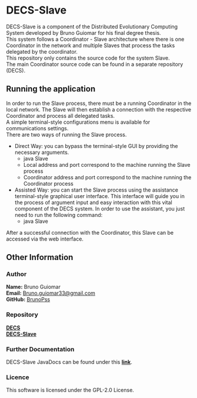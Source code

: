 # DECS-Slave

DECS-Slave is a component of the Distributed Evolutionary Computing System developed by Bruno Guiomar for his final degree thesis.\
This system follows a Coordinator - Slave architecture where there is one Coordinator
in the network and multiple Slaves that process the tasks delegated by the coordinator.\
This repository only contains the source code for the system Slave.\
The main Coordinator source code can be found in a separate repository (DECS).

## Running the application

In order to run the Slave process, there must be a running Coordinator in the local network.
The Slave will then establish a connection with the respective Coordinator and process all
delegated tasks.\
A simple terminal-style configurations menu is available for communications settings.\
There are two ways of running the Slave process.
- Direct Way: you can bypass the terminal-style GUI by providing the necessary arguments.
  - java Slave <local-address> <local-port> <coordinator-address> <coordinator-port>
  - Local address and port correspond to the machine running the Slave process
  - Coordinator address and port correspond to the machine running the Coordinator process
- Assisted Way: you can start the Slave process using the assistance terminal-style graphical user interface.
This interface will guide you in the process of argument input and easy interaction with this vital component
of the DECS system. In order to use the assistant, you just need to run the following command:
  - java Slave <local-address>

After a successful connection with the Coordinator, this Slave can be accessed via the
web interface.

## Other Information
### Author
**Name:** Bruno Guiomar\
**Email:** [Bruno.guiomar33@gmail.com](mailto:bruno.guiomar33@gmail.com?subject=DECS%20Inquire)\
**GitHub:** [BrunoPss](https://github.com/BrunoPss)

### Repository
[**DECS**](https://github.com/BrunoPss/DECS)\
[**DECS-Slave**](https://github.com/BrunoPss/DECS-Slave)

### Further Documentation
DECS-Slave JavaDocs can be found under this [**link**](https://brunopss.github.io/DECS-Slave/).

### Licence
This software is licensed under the GPL-2.0 License.
